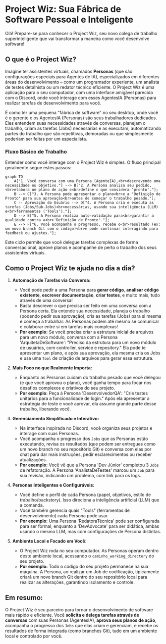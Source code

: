 # Project Wiz: Sua Fábrica de Software Pessoal e Inteligente

Olá! Prepare-se para conhecer o Project Wiz, seu novo colega de trabalho superinteligente que vai transformar a maneira como você desenvolve software!

## O que é o Project Wiz?

Imagine ter assistentes virtuais, chamados **Personas** (que são configurações especiais para Agentes de IA), especializados em diferentes áreas do desenvolvimento – como um programador experiente, um analista de testes detalhista ou um redator técnico eficiente. O Project Wiz é uma aplicação para o seu computador, com uma interface amigável parecida com o Discord, onde você interage com esses AgentesIA (Personas) para realizar tarefas de desenvolvimento para você.

É como ter uma pequena "fábrica de software" no seu desktop, onde você é o gerente e os AgentesIA (Personas) são seus trabalhadores dedicados. Eles entendem suas necessidades através de conversas, planejam o trabalho, criam as tarefas (Jobs) necessárias e as executam, automatizando partes do trabalho que são repetitivas, demoradas ou que simplesmente poderiam ser feitas por um especialista.

### Fluxo Básico de Trabalho

Entender como você interage com o Project Wiz é simples. O fluxo principal geralmente segue estes passos:

```mermaid
graph TD
    A["1. Você conversa com uma Persona (AgenteIA),<br>descrevendo uma necessidade ou objetivo."] --> B["2. A Persona analisa seu pedido,<br>elabora um plano de ação e<br>define o que considera 'pronto'."];
    B --> C["3. A Persona pode apresentar o plano<br>e a 'Definição de Pronto' para sua aprovação<br>antes de começar o trabalho pesado."];
    C -- Aprovação do Usuário --> D["4. A Persona cria e executa as tarefas (Jobs/Sub-Jobs)<br>necessárias, usando sua inteligência (LLM) e<br>ferramentas ('Tools')."];
    D --> E["5. A Persona realiza auto-validação para<br>garantir a qualidade contra a<br>'Definição de Pronto'."];
    E --> F["6. Você acompanha o progresso, recebe o<br>resultado (ex: um novo branch Git com o código)<br>e pode continuar interagindo para feedback ou ajustes."];
```
Este ciclo permite que você delegue tarefas complexas de forma conversacional, aprove planos e acompanhe de perto o trabalho dos seus assistentes virtuais.

## Como o Project Wiz te ajuda no dia a dia?

1.  **Automação de Tarefas via Conversa:**
    *   Você pode pedir a uma Persona para **gerar código**, **analisar código existente**, **escrever documentação**, **criar testes**, e muito mais, tudo através de uma conversa!
    *   Basta descrever o que precisa ser feito em uma conversa com a Persona certa. Ela entende sua necessidade, planeja o trabalho (podendo pedir sua aprovação), cria as tarefas (Jobs) para si mesma e começa a trabalhar. As Personas podem até mesmo se comunicar e colaborar entre si em tarefas mais complexas!
    *   **Por exemplo:** Se você precisa criar a estrutura inicial de arquivos para um novo módulo, conversa com a Persona 'ArquitetaDeSoftware': "Preciso da estrutura para um novo módulo de usuários, com controller, service e repository." Ela pode te apresentar um plano, e após sua aprovação, ela mesma cria os Jobs e usa uma `Tool` de criação de arquivos para gerar essa estrutura.

2.  **Mais Foco no que Realmente Importa:**
    *   Enquanto as Personas cuidam do trabalho pesado que você delegou (e que você aprovou o plano), você ganha tempo para focar nos desafios complexos e criativos do seu projeto.
    *   **Por exemplo:** Peça à Persona 'DesenvolvedorQA': "Crie testes unitários para a funcionalidade de login." Após ela apresentar a estratégia de teste e você aprovar, ela assume grande parte desse trabalho, liberando você.

3.  **Gerenciamento Simplificado e Interativo:**
    *   Na interface inspirada no Discord, você organiza seus projetos e interage com suas Personas.
    *   Você acompanha o progresso dos `Jobs` que as Personas estão executando, revisa os resultados (que podem ser entregues como um novo branch no seu repositório Git) e conversa com elas por chat para dar mais instruções, pedir esclarecimentos ou receber atualizações.
    *   **Por exemplo:** Você vê que a Persona 'Dev Júnior' completou 3 `Jobs` de refatoração. A Persona 'AnalistaDeTestes' marcou um `Job` para sua revisão, indicando um problema, com link para os logs.

4.  **Personas Inteligentes e Configuráveis:**
    *   Você define o perfil de cada Persona (papel, objetivos, estilo de trabalho/backstory). Isso direciona a inteligência artificial (LLM) que a comanda.
    *   Você também gerencia quais "Tools" (ferramentas de desenvolvimento) cada Persona pode usar.
    *   **Por exemplo:** Uma Persona 'RedatoraTécnica' pode ser configurada para ser formal, enquanto a 'DevAdvocate' para ser didática, ambas usando o mesmo LLM, mas com configurações de Persona distintas.

5.  **Ambiente Local e Focado em Você:**
    *   O Project Wiz roda no seu computador. As Personas operam dentro deste ambiente local, acessando o `caminho_working_directory` do seu projeto.
    *   **Por exemplo:** Todo o código do seu projeto permanece na sua máquina. A Persona, ao realizar um Job de codificação, tipicamente criará um novo branch Git dentro do seu repositório local para realizar as alterações, garantindo isolamento e controle.

## Em resumo:

O Project Wiz é seu parceiro para tornar o desenvolvimento de software mais rápido e eficiente. Você **solicita e delega tarefas através de conversas** com suas Personas (AgentesIA), **aprova seus planos de ação**, acompanha o progresso dos `Jobs` que elas criam e gerenciam, e recebe os resultados de forma integrada (como branches Git), tudo em um ambiente local e controlado por você.
